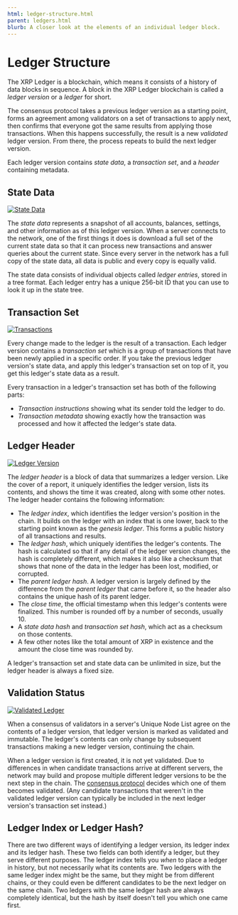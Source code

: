 ```yaml
---
html: ledger-structure.html
parent: ledgers.html
blurb: A closer look at the elements of an individual ledger block.
---
```

# Ledger Structure

The XRP Ledger is a blockchain, which means it consists of a history of data blocks in sequence. A block in the XRP Ledger blockchain is called a _ledger version_ or a _ledger_ for short.

The consensus protocol takes a previous ledger version as a starting point, forms an agreement among validators on a set of transactions to apply next, then confirms that everyone got the same results from applying those transactions. When this happens successfully, the result is a new _validated_ ledger version. From there, the process repeats to build the next ledger version.

Each ledger version contains _state data_, a _transaction set_, and a _header_ containing metadata.

<!-- TODO: update the diagrams to match the redone order -->

## State Data

[![State Data](img/ledger5-state-data.png)](img/ledger5-state-data.png)

The _state data_ represents a snapshot of all accounts, balances, settings, and other information as of this ledger version. When a server connects to the network, one of the first things it does is download a full set of the current state data so that it can process new transactions and answer queries about the current state. Since every server in the network has a full copy of the state data, all data is public and every copy is equally valid.

The state data consists of individual objects called _ledger entries_, stored in a tree format. Each ledger entry has a unique 256-bit ID that you can use to look it up in the state tree.

## Transaction Set

[![Transactions](img/ledger4-transactions.png)](img/ledger4-transactions.png)

Every change made to the ledger is the result of a transaction. Each ledger version contains a _transaction set_ which is a group of transactions that have been newly applied in a specific order. If you take the previous ledger version's state data, and apply this ledger's transaction set on top of it, you get this ledger's state data as a result.

Every transaction in a ledger's transaction set has both of the following parts:

- _Transaction instructions_ showing what its sender told the ledger to do.
- _Transaction metadata_ showing exactly how the transaction was processed and how it affected the ledger's state data.


## Ledger Header

[![Ledger Version](img/ledger.png)](img/ledger.png)

The _ledger header_ is a block of data that summarizes a ledger version. Like the cover of a report, it uniquely identifies the ledger version, lists its contents, and shows the time it was created, along with some other notes. The ledger header contains the following information:

- The _ledger index_, which identifies the ledger version's position in the chain. It builds on the ledger with an index that is one lower, back to the starting point known as the _genesis ledger_. This forms a public history of all transactions and results.
- The _ledger hash_, which uniquely identifies the ledger's contents. The hash is calculated so that if any detail of the ledger version changes, the hash is completely different, which makes it also like a checksum that shows that none of the data in the ledger has been lost, modified, or corrupted.
- The _parent ledger hash_. A ledger version is largely defined by the difference from the _parent ledger_ that came before it, so the header also contains the unique hash of its parent ledger.
- The _close time_, the official timestamp when this ledger's contents were finalized. This number is rounded off by a number of seconds, usually 10.
- A _state data hash_ and _transaction set hash_, which act as a checksum on those contents.
- A few other notes like the total amount of XRP in existence and the amount the close time was rounded by.

A ledger's transaction set and state data can be unlimited in size, but the ledger header is always a fixed size.


## Validation Status

[![Validated Ledger](img/ledger.png)](img/ledger.png)

When a consensus of validators in a server's Unique Node List agree on the contents of a ledger version, that ledger version is marked as validated and immutable. The ledger's contents can only change by subsequent transactions making a new ledger version, continuing the chain.

When a ledger version is first created, it is not yet validated. Due to differences in when candidate transactions arrive at different servers, the network may build and propose multiple different ledger versions to be the next step in the chain. The [consensus protocol](consensus.html) decides which one of them becomes validated. (Any candidate transactions that weren't in the validated ledger version can typically be included in the next ledger version's transaction set instead.)


## Ledger Index or Ledger Hash?

There are two different ways of identifying a ledger version, its ledger index and its ledger hash. These two fields can both identify a ledger, but they serve different purposes. The ledger index tells you _when_ to place a ledger in history, but not necessarily what its contents are. Two ledgers with the same ledger index might be the same, but they might be from different chains, or they could even be different candidates to be the next ledger on the same chain. Two ledgers with the same ledger hash are always completely identical, but the hash by itself doesn't tell you which one came first.
